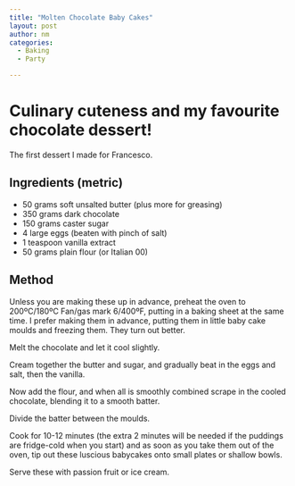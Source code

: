 ```yaml
---
title: "Molten Chocolate Baby Cakes"
layout: post
author: nm
categories:
  - Baking
  - Party

---
```

# Culinary cuteness and my favourite chocolate dessert!

The first dessert I made for Francesco. 

## Ingredients (metric)


- 50 grams soft unsalted butter (plus more for greasing)
- 350 grams dark chocolate
- 150 grams caster sugar
- 4 large eggs (beaten with pinch of salt)
- 1 teaspoon vanilla extract
- 50 grams plain flour (or Italian 00)



## Method

Unless you are making these up in advance, preheat the oven to 200ºC/180ºC Fan/gas mark 6/400ºF, putting in a baking sheet at the same time. I prefer making them in advance, putting them in little baby cake moulds and freezing them. They turn out better. 

Melt the chocolate and let it cool slightly. 

Cream together the butter and sugar, and gradually beat in the eggs and salt, then the vanilla. 

Now add the flour, and when all is smoothly combined scrape in the cooled chocolate, blending it to a smooth batter.

Divide the batter between the moulds.

Cook for 10-12 minutes (the extra 2 minutes will be needed if the puddings are fridge-cold when you start) and as soon as you take them out of the oven, tip out these luscious babycakes onto small plates or shallow bowls.

Serve these with passion fruit or ice cream. 

